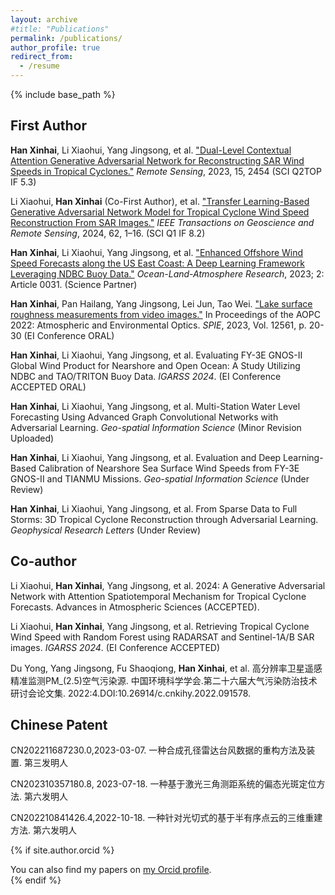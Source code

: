 ```yaml
---
layout: archive
#title: "Publications"
permalink: /publications/
author_profile: true
redirect_from:
  - /resume
---
```


{% include base_path %}

## First Author

**Han Xinhai**, Li Xiaohui, Yang Jingsong, et al. ["Dual-Level Contextual Attention Generative Adversarial Network for Reconstructing SAR Wind Speeds in Tropical Cyclones."](https://www.mdpi.com/2072-4292/15/9/2454) *Remote Sensing*, 2023, 15, 2454 (SCI Q2TOP IF 5.3)

Li Xiaohui, **Han Xinhai** (Co-First Author), et al. ["Transfer Learning-Based Generative Adversarial Network Model for Tropical Cyclone Wind Speed Reconstruction From SAR Images."](https://ieeexplore.ieee.org/abstract/document/10504291) *IEEE Transactions on Geoscience and Remote Sensing*, 2024, 62, 1–16. (SCI Q1 IF 8.2)

**Han Xinhai**, Li Xiaohui, Yang Jingsong, et al. ["Enhanced Offshore Wind Speed Forecasts along the US East Coast: A Deep Learning Framework Leveraging NDBC Buoy Data."](https://spj.science.org/doi/full/10.34133/olar.0031) *Ocean-Land-Atmosphere Research*, 2023; 2: Article 0031. (Science Partner)

**Han Xinhai**, Pan Hailang, Yang Jingsong, Lei Jun, Tao Wei. ["Lake surface roughness measurements from video images."](https://www.spiedigitallibrary.org/conference-proceedings-of-spie/12561/1256104/Lake-surface-roughness-measurements-from-video-images/10.1117/12.2647802.short#_=_) In Proceedings of the AOPC 2022: Atmospheric and Environmental Optics. *SPIE*, 2023, Vol. 12561, p. 20-30 (EI Conference ORAL)

**Han Xinhai**, Li Xiaohui, Yang Jingsong, et al. Evaluating FY-3E GNOS-II Global Wind Product for Nearshore and Open Ocean: A Study Utilizing NDBC and TAO/TRITON Buoy Data. *IGARSS 2024*. (EI Conference ACCEPTED ORAL)

**Han Xinhai**, Li Xiaohui, Yang Jingsong, et al. Multi-Station Water Level Forecasting Using Advanced Graph Convolutional Networks with Adversarial Learning. *Geo-spatial Information Science* (Minor Revision Uploaded)

**Han Xinhai**, Li Xiaohui, Yang Jingsong, et al. Evaluation and Deep Learning-Based Calibration of Nearshore Sea Surface Wind Speeds from FY-3E GNOS-II and TIANMU Missions. *Geo-spatial Information Science* (Under Review)

**Han Xinhai**, Li Xiaohui, Yang Jingsong, et al. From Sparse Data to Full Storms: 3D Tropical Cyclone Reconstruction through Adversarial Learning. *Geophysical Research Letters* (Under Review)

## Co-author

Li Xiaohui, **Han Xinhai**, Yang Jingsong, et al. 2024: A Generative Adversarial Network with Attention Spatiotemporal Mechanism for Tropical Cyclone Forecasts. Advances in Atmospheric Sciences (ACCEPTED).

Li Xiaohui, **Han Xinhai**, Yang Jingsong, et al. Retrieving Tropical Cyclone Wind Speed with Random Forest using RADARSAT and Sentinel-1A/B SAR images. *IGARSS 2024*. (EI Conference ACCEPTED)

Du Yong, Yang Jingsong, Fu Shaoqiong, **Han Xinhai**, et al. 高分辨率卫星遥感精准监测PM_(2.5)空气污染源. 中国环境科学学会.第二十六届大气污染防治技术研讨会论文集. 2022:4.DOI:10.26914/c.cnkihy.2022.091578.

## Chinese Patent

CN202211687230.0,2023-03-07. 一种合成孔径雷达台风数据的重构方法及装置. 第三发明人

CN202310357180.8, 2023-07-18. 一种基于激光三角测距系统的偏态光斑定位方法. 第六发明人

CN202210841426.4,2022-10-18. 一种针对光切式的基于半有序点云的三维重建方法. 第六发明人

{% if site.author.orcid %}
  <div class="wordwrap">You can also find my papers on <a href="{{site.author.orcid}}">my Orcid profile</a>.</div>
{% endif %}
